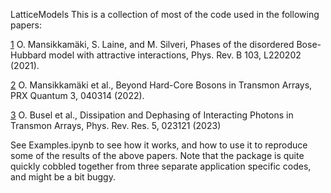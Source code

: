 LatticeModels
This is a collection of most of the code used in the following papers:

[1](https://link.aps.org/doi/10.1103/PhysRevB.103.L220202) O. Mansikkamäki, S. Laine, and M. Silveri, Phases of the disordered Bose-Hubbard model with attractive interactions, Phys. Rev. B 103, L220202 (2021).

[2](https://link.aps.org/doi/10.1103/PRXQuantum.3.040314) O. Mansikkamäki et al., Beyond Hard-Core Bosons in Transmon Arrays, PRX Quantum 3, 040314 (2022).

[3](https://link.aps.org/doi/10.1103/PhysRevResearch.5.023121) O. Busel et al., Dissipation and Dephasing of Interacting Photons in Transmon Arrays, Phys. Rev. Res. 5, 023121 (2023)

See Examples.ipynb to see how it works, and how to use it to reproduce some of the results of the above papers. Note that the package is quite quickly cobbled together from three separate application specific codes, and might be a bit buggy.
